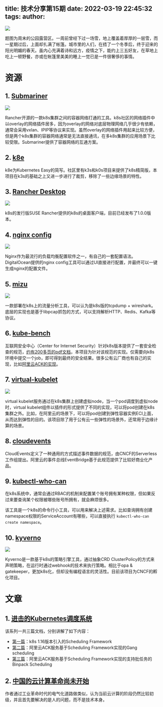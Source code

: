 title: 技术分享第15期
date: 2022-03-19 22:45:32
tags:
author:
---
![](https://kuring.oss-cn-beijing.aliyuncs.com/knowledge/knowledage-15.jpg)

题图为周末的公园露营区。一周前曾经下过一场雪，地上覆盖着厚厚的一层雪，而一星期过后，上面却扎满了帐篷。城市里的人们，在捂了一个冬季后，终于迎来的阳光明媚的春天。虽内心充满着诗和远方，疫情之下，能约上三五好友，在草地上吃上一顿野餐，亦或在帐篷里美美的睡上一觉已是一件很奢侈的事情。

# 资源

## 1. [Submariner](https://www.rancher.cn/submariner/)

![](https://kuring.oss-cn-beijing.aliyuncs.com/knowledge/how-it-works-submariner.svg)

Rancher开源的一款k8s集群之间的容器网络打通的工具。k8s社区的网络插件中以overlay的网络插件居多，因为overlay的网络对底层物理网络几乎很少有依赖，通常会采用vxlan、IPIP等协议来实现。虽然overlay的网络插件用起来比较方便，但是两个k8s集群的容器网络通常是无法直接通讯，在多k8s集群的应用场景下比较受限。Submariner提供了容器网络的互通方案。 

## 2. [k8e](https://github.com/xiaods/k8e)

k8e为Kubernetes Easy的简写。社区里有k3s和k0s项目来提供了k8s精简版，本项目在k3s的基础之上又进一步进行了裁剪，移除了一些边缘场景的特性。

## 3. [Rancher Desktop](https://rancherdesktop.io/)

![](https://kuring.oss-cn-beijing.aliyuncs.com/knowledge/rancher-desktop.png)

k8s的发行版SUSE Rancher提供的k8s的桌面客户端，目前已经发布了1.0.0版本。

## 4. [nginx config](https://nginxconfig.io/)

![](https://kuring.oss-cn-beijing.aliyuncs.com/knowledge/nginx-config.jpg)

Nginx作为最流行的负载均衡配置软件之一，有自己的一套配置语法。DigitalOcean提供的nginx config工具可以通过UI直接进行配置，并最终可以一键生成nginx的配置文件。

## 5. [mizu](https://github.com/up9inc/mizu)

![](https://kuring.oss-cn-beijing.aliyuncs.com/knowledge/mizu-ui.png)

一款部署在k8s上的流量分析工具，可以认为是k8s版的tcpdump + wireshark。底层的实现也是基于libpcap抓包的方式，可以支持解析HTTP、Redis、Kafka等协议。

## 6. [kube-bench](https://github.com/aquasecurity/kube-bench)

互联网安全中心（Center for Internet Security）针对k8s版本提供了一套安全检查的规范，[约有200多页的pdf文档](https://learn.cisecurity.org/benchmarks)，本项目为针对该规范的实现。仅需要向k8s环境中提交一个job，即可得到最终的安全结果。很多公有云厂商也有自己的实现，比如[阿里云ACK的实现](https://help.aliyun.com/document_detail/207760.html)。

## 7. [virtual-kubelet](https://github.com/virtual-kubelet/virtual-kubelet)

![](https://kuring.oss-cn-beijing.aliyuncs.com/knowledge/virtual-kubelet.svg)

virtual kubelet服务通过在k8s集群上创建虚拟node，当一个pod调度到虚拟node时，virtual kubelet组件以插件的形式提供了不同的实现，可以将pod创建在k8s集群之外。比如，在阿里云的场景下，可以将pod创建到弹性容器实例ECI上面，从而达到弹性的目的。该项目除了用于公有云一些弹性的场景外，还常用于边缘计算的场景。

## 8. [cloudevents](https://cloudevents.io/)

CloudEvents定义了一种通用的方式描述事件数据的规范，由CNCF的Serverless工作组提出。阿里云的事件总线EventBridge基于此规范提供了比较好商业化产品。

## 9. [kubectl-who-can](https://github.com/aquasecurity/kubectl-who-can)

在k8s系统中，通常会通过RBAC的机制来配置某个账号拥有某种权限，但如果反过来要查询某个权限被哪些账号所拥有，就会麻烦很多。

该工具是一个k8s的命令行小工具，可以用来解决上述需求。比如查询拥有创建namespace权限的ServiceAccount有哪些，可以直接执行 `kubectl-who-can create namespace`。

## 10. [kyverno](https://kyverno.io)

![](https://kuring.oss-cn-beijing.aliyuncs.com/knowledge/kyverno-architecture.png)

Kyverno是一款基于k8s的策略引擎工具，通过抽象CRD ClusterPolicy的方式来声明策略，在运行时通过webhook的技术来执行策略。相比于opa & gatekeeper，更加k8s化，但却没有编程语言的灵活性。目前该项目为CNCF的孵化项目。


# 文章

## 1. [进击的Kubernetes调度系统](https://developer.aliyun.com/article/766273)

该系列一共三篇文档，分别讲解了如下内容：
- [第一篇](https://developer.aliyun.com/article/766273)：k8s 1.16版本引入的Scheduling Framework
- [第二篇](https://developer.aliyun.com/article/766275)：阿里云ACK服务基于Scheduling Framework实现的Gang scheduling
- [第三篇](https://developer.aliyun.com/article/770336)：阿里云ACK服务基于Scheduling Framework实现的支持批任务的Binpack Scheduling

## 2. [中国的云计算革命尚未开始](https://mp.weixin.qq.com/s/TXB5lkRCW6MTUbEkby5R-w)

作者通过工业革命时代的电气化道路做类似，认为当前云计算的阶段仍然比较初级，并且首先要解决的是人的问题，而不是技术本身。